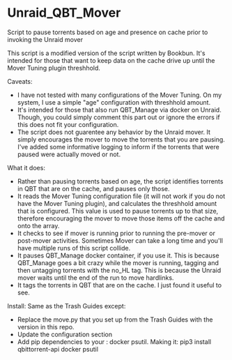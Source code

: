 # Unraid_QBT_Mover
Script to pause torrents based on age and presence on cache prior to invoking the Unraid mover

This script is a modified version of the script written by Bookbun.  It's intended for those that want to keep data on the cache drive up until the Mover Tuning plugin threshhold.

Caveats:
* I have not tested with many configurations of the Mover Tuning.  On my system, I use a simple "age" configuration with threshhold amount.
* It's intended for those that also run QBT_Manage via docker on Unraid.  Though, you could simply comment this part out or ignore the errors if this does not fit your configuration.
* The script does not guarentee any behavior by the Unraid mover.  It simply encourages the mover to move the torrents that you are pausing.  I've added some informative logging to inform if the torrents that were paused were actually moved or not.

What it does:
* Rather than pausing torrents based on age, the script identifies torrents in QBT that are on the cache, and pauses only those.
* It reads the Mover Tuning configuration file (it will not work if you do not have the Mover Tuning plugin), and calculates the threshhold amount that is configured.  This value is used to pause torrents up to that size, therefore encouraging the mover to move those items off the cache and onto the array.
* It checks to see if mover is running prior to running the pre-mover or post-mover activities.  Sometimes Mover can take a long time and you'll have multiple runs of this script collide.
* It pauses QBT_Manage docker container, if you use it.  This is because QBT_Manage goes a bit crazy while the mover is running, tagging and then untagging torrents with the no_HL tag.  This is because the Unraid mover waits until the end of the run to move hardlinks.
* It tags the torrents in QBT that are on the cache.  I just found it useful to see.

Install: Same as the Trash Guides except:
* Replace the move.py that you set up from the Trash Guides with the version in this repo.
* Update the configuration section
* Add pip dependencies to your : docker psutil.  Making it: pip3 install qbittorrent-api docker psutil
